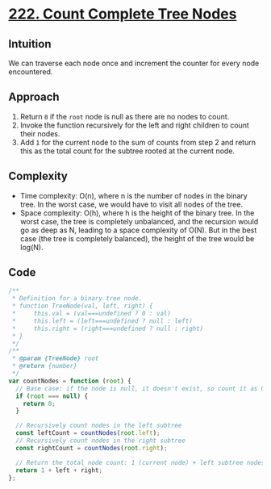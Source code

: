 # [222. Count Complete Tree Nodes](https://leetcode.com/problems/count-complete-tree-nodes/)

## Intuition

We can traverse each node once and increment the counter for every node encountered.

## Approach

1. Return `0` if the `root` node is null as there are no nodes to count.
2. Invoke the function recursively for the left and right children to count their nodes.
3. Add `1` for the current node to the sum of counts from step 2 and return this as the total count for the subtree rooted at the current node.

## Complexity

- Time complexity: O(n), where n is the number of nodes in the binary tree. In the worst case, we would have to visit all nodes of the tree.
- Space complexity: O(h), where h is the height of the binary tree. In the worst case, the tree is completely unbalanced, and the recursion would go as deep as N, leading to a space complexity of O(N). But in the best case (the tree is completely balanced), the height of the tree would be log(N).

## Code

```javascript
/**
 * Definition for a binary tree node.
 * function TreeNode(val, left, right) {
 *     this.val = (val===undefined ? 0 : val)
 *     this.left = (left===undefined ? null : left)
 *     this.right = (right===undefined ? null : right)
 * }
 */
/**
 * @param {TreeNode} root
 * @return {number}
 */
var countNodes = function (root) {
  // Base case: if the node is null, it doesn't exist, so count it as 0
  if (root === null) {
    return 0;
  }

  // Recursively count nodes in the left subtree
  const leftCount = countNodes(root.left);
  // Recursively count nodes in the right subtree
  const rightCount = countNodes(root.right);

  // Return the total node count: 1 (current node) + left subtree nodes + right subtree nodes
  return 1 + left + right;
};
```
